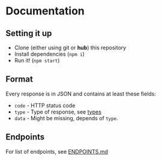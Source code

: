 # Documentation

## Setting it up

* Clone (either using git or **hub**) this repository
* Install dependencies (`npm i`)
* Run it! (`npm start`)

## Format

Every response is in JSON and contains at least these fields:

* `code` - HTTP status code
* `type` - Type of response, see [types](TYPES.md)
* `data` - Might be missing, depends of `type`.

## Endpoints

For list of endpoints, see [ENDPOINTS.md](ENDPOINTS.md)
